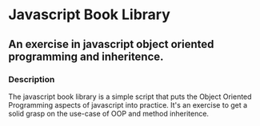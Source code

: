 # Javascript Book Library

## An exercise in javascript object oriented programming and inheritence.

### Description

The javascript book library is a simple script that puts the Object Oriented Programming aspects of javascript into practice. It's an exercise to get a solid grasp on the use-case of OOP and method inheritence.
